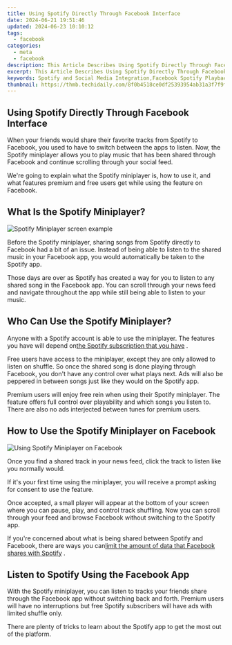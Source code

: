 ```yaml
---
title: Using Spotify Directly Through Facebook Interface
date: 2024-06-21 19:51:46
updated: 2024-06-23 10:10:12
tags:
  - facebook
categories:
  - meta
  - facebook
description: This Article Describes Using Spotify Directly Through Facebook Interface
excerpt: This Article Describes Using Spotify Directly Through Facebook Interface
keywords: Spotify and Social Media Integration,Facebook Spotify Playback,Streaming Music via Social Networks,Facebook Direct Spotify Access,Integrating Spotify with Facebook Applications,Facebook Music Streaming Features,Leveraging Facebook for Spotify Experience
thumbnail: https://thmb.techidaily.com/8f0b4518ce0df25393954ab31a3f7f9f5a628c2c9b34d40260095f1057a6321d.jpg
---
```


## Using Spotify Directly Through Facebook Interface

 When your friends would share their favorite tracks from Spotify to Facebook, you used to have to switch between the apps to listen. Now, the Spotify miniplayer allows you to play music that has been shared through Facebook and continue scrolling through your social feed.

 We're going to explain what the Spotify miniplayer is, how to use it, and what features premium and free users get while using the feature on Facebook.

## What Is the Spotify Miniplayer?

![Spotify Miniplayer screen example](https://static1.makeuseofimages.com/wordpress/wp-content/uploads/2021/05/spotify-miniplayer.jpg)

 Before the Spotify miniplayer, sharing songs from Spotify directly to Facebook had a bit of an issue. Instead of being able to listen to the shared music in your Facebook app, you would automatically be taken to the Spotify app.

 Those days are over as Spotify has created a way for you to listen to any shared song in the Facebook app. You can scroll through your news feed and navigate throughout the app while still being able to listen to your music.

## Who Can Use the Spotify Miniplayer?

 Anyone with a Spotify account is able to use the miniplayer. The features you have will depend on[the Spotify subscription that you have](https://www.makeuseof.com/tag/which-spotify-subscription-is-best/) .

 Free users have access to the miniplayer, except they are only allowed to listen on shuffle. So once the shared song is done playing through Facebook, you don't have any control over what plays next. Ads will also be peppered in between songs just like they would on the Spotify app.

 Premium users will enjoy free rein when using their Spotify miniplayer. The feature offers full control over playability and which songs you listen to. There are also no ads interjected between tunes for premium users.

## How to Use the Spotify Miniplayer on Facebook

![Using Spotify Miniplayer on Facebook](https://static1.makeuseofimages.com/wordpress/wp-content/uploads/2021/05/spotify-miniplayer-example.jpg)

 Once you find a shared track in your news feed, click the track to listen like you normally would.

 If it's your first time using the miniplayer, you will receive a prompt asking for consent to use the feature.

 Once accepted, a small player will appear at the bottom of your screen where you can pause, play, and control track shuffling. Now you can scroll through your feed and browse Facebook without switching to the Spotify app.

 If you're concerned about what is being shared between Spotify and Facebook, there are ways you can[limit the amount of data that Facebook shares with Spotify](https://www.makeuseof.com/stop-facebook-sharing-data-with-spotify/) .

## Listen to Spotify Using the Facebook App

 With the Spotify miniplayer, you can listen to tracks your friends share through the Facebook app without switching back and forth. Premium users will have no interruptions but free Spotify subscribers will have ads with limited shuffle only.

 There are plenty of tricks to learn about the Spotify app to get the most out of the platform.


<ins class="adsbygoogle"
     style="display:block"
     data-ad-format="autorelaxed"
     data-ad-client="ca-pub-7571918770474297"
     data-ad-slot="1223367746"></ins>



<ins class="adsbygoogle"
     style="display:block"
     data-ad-client="ca-pub-7571918770474297"
     data-ad-slot="8358498916"
     data-ad-format="auto"
     data-full-width-responsive="true"></ins>
